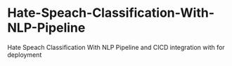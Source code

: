 # Hate-Speach-Classification-With-NLP-Pipeline
Hate Speach Classification With NLP Pipeline and CICD integration with for deployment
